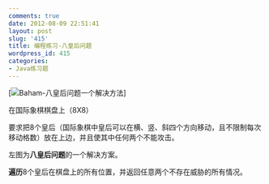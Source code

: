 ```yaml
---
comments: true
date: 2012-08-09 22:51:41
layout: post
slug: '415'
title: 编程练习-八皇后问题
wordpress_id: 415
categories:
- Java练习题
---
```


[![Baham-八皇后问题一个解决方法](http://baham.co/wp-content/uploads/2012/08/IMG_20120809_224205_副本-225x300.jpg)]

在国际象棋棋盘上（8X8）

要求把8个皇后（国际象棋中皇后可以在横、竖、斜四个方向移动，且不限制每次移动格数）放在上边，并且使其中任何两个不能攻击。

左图为**八皇后问题**的一个解决方案。

**遍历**8个皇后在棋盘上的所有位置，并返回任意两个不存在威胁的所有情况。
